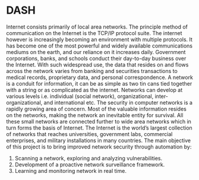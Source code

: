 # DASH

Internet consists primarily of local area networks. The principle method of communication on the Internet is the TCP/IP protocol suite. The internet however is increasingly becoming an environment with multiple protocols. It has become one of the most powerful and widely available communications mediums on the earth, and our reliance on it increases daily. Government corporations, banks, and schools conduct their day-to-day business over the Internet. With such widespread use, the data that resides on and flows across the network varies from banking and securities transactions to medical records, proprietary data, and personal correspondence.
A network is a conduit for information, it can be as simple as two tin cans tied together with a string or as complicated as the internet. Networks can develop at various levels i.e. individual (social network), organizational, inter-organizational, and international etc.
The security in computer networks is a rapidly growing area of concern. Most of the valuable information resides on the networks, making the network an inevitable entity for survival. All these small networks are connected further to wide area networks which in turn forms the basis of Internet. The Internet is the world’s largest collection of networks that reaches universities, government labs, commercial enterprises, and military installations in many countries. 
The main objective of this project is to bring improved network security through automation by: 

1. Scanning a network, exploring and analyzing vulnerabilities.
2. Development of a proactive network surveillance framework.
3. Learning and monitoring network in real time.

